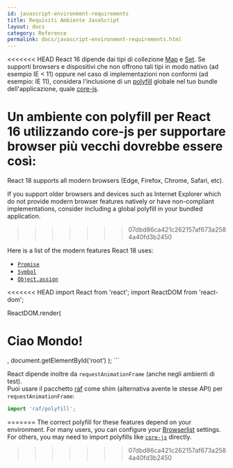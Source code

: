 ```yaml
---
id: javascript-environment-requirements
title: Requisiti Ambiente JavaScript
layout: docs
category: Reference
permalink: docs/javascript-environment-requirements.html
---
```


<<<<<<< HEAD
React 16 dipende dai tipi di collezione [Map](https://developer.mozilla.org/it/docs/Web/JavaScript/Reference/Global_Objects/Map) e [Set](https://developer.mozilla.org/it/docs/Web/JavaScript/Reference/Global_Objects/Set). Se supporti browsers e dispositivi che non offrono tali tipi in modo nativo (ad esempio IE < 11) oppure nel caso di implementazioni non conformi (ad esempio: IE 11), considera l'inclusione di un [polyfill](https://it.wikipedia.org/wiki/Polyfill) globale nel tuo bundle dell'applicazione, quale [core-js](https://github.com/zloirock/core-js).

Un ambiente con polyfill per React 16 utilizzando core-js per supportare browser più vecchi dovrebbe essere così:
=======
React 18 supports all modern browsers (Edge, Firefox, Chrome, Safari, etc).

If you support older browsers and devices such as Internet Explorer which do not provide modern browser features natively or have non-compliant implementations, consider including a global polyfill in your bundled application.
>>>>>>> 07dbd86ca421c262157af673a2584a40fd3b2450

Here is a list of the modern features React 18 uses:
- [`Promise`](https://developer.mozilla.org/en-US/docs/Web/JavaScript/Reference/Global_Objects/Promise)
- [`Symbol`](https://developer.mozilla.org/en-US/docs/Web/JavaScript/Reference/Global_Objects/Symbol)
- [`Object.assign`](https://developer.mozilla.org/en-US/docs/Web/JavaScript/Reference/Global_Objects/Object/assign)

<<<<<<< HEAD
import React from 'react';
import ReactDOM from 'react-dom';

ReactDOM.render(
  <h1>Ciao Mondo!</h1>,
  document.getElementById('root')
);
```

React dipende inoltre da `requestAnimationFrame` (anche negli ambienti di test).  
Puoi usare il pacchetto [raf](https://www.npmjs.com/package/raf) come shim (alternativa avente le stesse API) per `requestAnimationFrame`:

```js
import 'raf/polyfill';
```
=======
The correct polyfill for these features depend on your environment. For many users, you can configure your [Browserlist](https://github.com/browserslist/browserslist) settings. For others, you may need to import polyfills like [`core-js`](https://github.com/zloirock/core-js) directly.
>>>>>>> 07dbd86ca421c262157af673a2584a40fd3b2450
